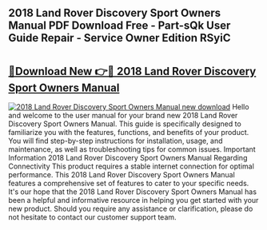 ## 2018 Land Rover Discovery Sport Owners Manual PDF Download Free - Part-sQk User Guide Repair - Service Owner Edition RSyiC

# <h2><a href="http://bc27768.oget.top/?id=2018+Land+Rover+Discovery+Sport+Owners+Manual">🔗Download New 👉🔴 2018 Land Rover Discovery Sport Owners Manual</a></h2>

[![2018 Land Rover Discovery Sport Owners Manual new download](https://i.imgur.com/5g1atiW.png)](http://bc27768.oget.top/?id=2018+Land+Rover+Discovery+Sport+Owners+Manual)
Hello and welcome to the user manual for your brand new 2018 Land Rover Discovery Sport Owners Manual. This guide is specifically designed to familiarize you with the features, functions, and benefits of your product. You will find step-by-step instructions for installation, usage, and maintenance, as well as troubleshooting tips for common issues. Important Information 2018 Land Rover Discovery Sport Owners Manual Regarding Connectivity This product requires a stable internet connection for optimal performance. This 2018 Land Rover Discovery Sport Owners Manual features a comprehensive set of features to cater to your specific needs. It's our hope that the 2018 Land Rover Discovery Sport Owners Manual has been a helpful and informative resource in helping you get started with your new product. Should you require any assistance or clarification, please do not hesitate to contact our customer support team.
